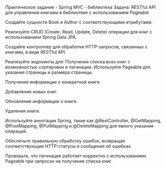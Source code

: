 Практическое задание - Spring MVC - библиотека
Задача: RESTful API для управления книгами в библиотеке с использованием Pageable

Создайте сущности Book и Author с соответствующими атрибутами.

Реализуйте CRUD (Create, Read, Update, Delete) операции для книг с использованием Spring Data JPA.

Создайте контроллер для обработки HTTP-запросов, связанных с книгами, в виде RESTful API.

Реализуйте эндпоинты для:
Получения списка всех книг с возможностью сортировки и пагинации. Используйте Pageable для указания страницы и размера страницы.

Получения информации о конкретной книге.

Добавления новых книг.

Обновления информации о книге.

Удаления книги.

Используйте аннотации Spring, такие как @RestController, @GetMapping, @PostMapping, @PutMapping и @DeleteMapping для явного указания операций.

Обеспечьте правильную обработку ошибок, возвращая соответствующие HTTP-статусы и сообщения об ошибках.

Проверьте, что пагинация работает корректно с использованием Pageable при запросах на получение списка книг.